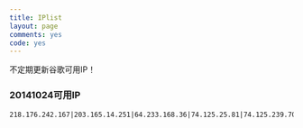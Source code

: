 ```yaml
---
title: IPlist
layout: page
comments: yes
code: yes
---
```


不定期更新谷歌可用IP！

### 20141024可用IP

    218.176.242.167|203.165.14.251|64.233.168.36|74.125.25.81|74.125.239.70|64.233.168.51|74.125.25.58|74.125.201.58|64.233.171.98|64.233.185.86|173.194.68.167|64.233.168.56|64.233.160.145|64.233.160.122|64.233.168.136|173.194.33.122|173.194.37.223|74.125.201.141|74.125.192.63|64.233.185.76|64.233.160.62|64.233.160.83|173.194.77.115|64.233.171.132|64.15.114.24|74.125.196.87|74.125.227.64|208.117.226.20|74.125.130.73|64.233.171.199|173.194.41.32|85.182.250.119|208.117.231.212|64.15.120.24|64.15.126.254|64.15.120.20|74.125.233.93|64.233.166.165|64.15.115.138|106.162.216.34|194.78.99.29|64.15.115.202|74.125.24.54|86.127.118.162|173.194.45.147|64.233.166.167|173.194.71.79|64.15.115.216|64.15.115.247|64.233.161.62|208.117.230.215|173.194.45.255|